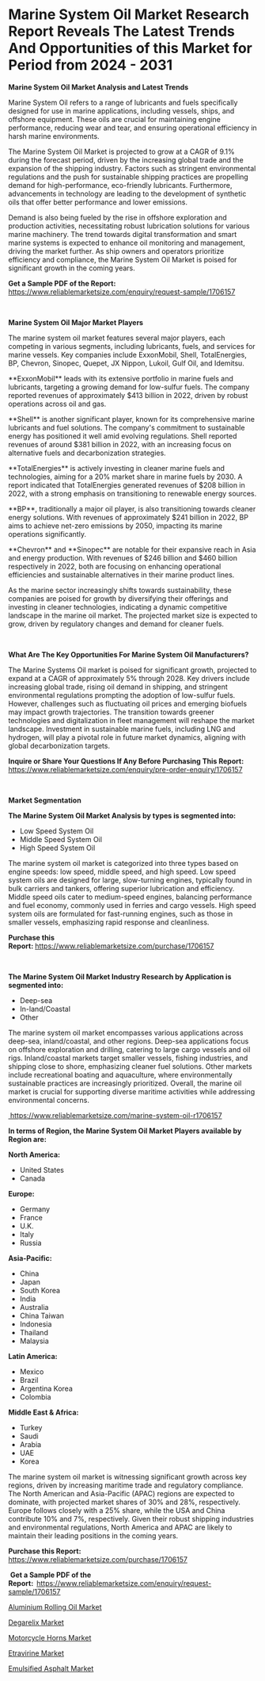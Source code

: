 <p><h1>Marine System Oil Market Research Report Reveals The Latest Trends And Opportunities of this Market for Period from 2024 - 2031</h1></p><p><strong>Marine System Oil Market Analysis and Latest Trends</strong></p>
<p><p>Marine System Oil refers to a range of lubricants and fuels specifically designed for use in marine applications, including vessels, ships, and offshore equipment. These oils are crucial for maintaining engine performance, reducing wear and tear, and ensuring operational efficiency in harsh marine environments. </p><p>The Marine System Oil Market is projected to grow at a CAGR of 9.1% during the forecast period, driven by the increasing global trade and the expansion of the shipping industry. Factors such as stringent environmental regulations and the push for sustainable shipping practices are propelling demand for high-performance, eco-friendly lubricants. Furthermore, advancements in technology are leading to the development of synthetic oils that offer better performance and lower emissions.</p><p>Demand is also being fueled by the rise in offshore exploration and production activities, necessitating robust lubrication solutions for various marine machinery. The trend towards digital transformation and smart marine systems is expected to enhance oil monitoring and management, driving the market further. As ship owners and operators prioritize efficiency and compliance, the Marine System Oil Market is poised for significant growth in the coming years.</p></p>
<p><strong>Get a Sample PDF of the Report:&nbsp;</strong> <a href="https://www.reliablemarketsize.com/enquiry/request-sample/1706157?utm_campaign=1553&utm_medium=2&utm_source=Github&utm_content=ia&utm_term=21102024&utm_id=marine-system-oil">https://www.reliablemarketsize.com/enquiry/request-sample/1706157</a></p>
<p>&nbsp;</p>
<p><strong>Marine System Oil Major Market Players</strong></p>
<p><p>The marine system oil market features several major players, each competing in various segments, including lubricants, fuels, and services for marine vessels. Key companies include ExxonMobil, Shell, TotalEnergies, BP, Chevron, Sinopec, Quepet, JX Nippon, Lukoil, Gulf Oil, and Idemitsu.</p><p>**ExxonMobil** leads with its extensive portfolio in marine fuels and lubricants, targeting a growing demand for low-sulfur fuels. The company reported revenues of approximately $413 billion in 2022, driven by robust operations across oil and gas.</p><p>**Shell** is another significant player, known for its comprehensive marine lubricants and fuel solutions. The company's commitment to sustainable energy has positioned it well amid evolving regulations. Shell reported revenues of around $381 billion in 2022, with an increasing focus on alternative fuels and decarbonization strategies.</p><p>**TotalEnergies** is actively investing in cleaner marine fuels and technologies, aiming for a 20% market share in marine fuels by 2030. A report indicated that TotalEnergies generated revenues of $208 billion in 2022, with a strong emphasis on transitioning to renewable energy sources.</p><p>**BP**, traditionally a major oil player, is also transitioning towards cleaner energy solutions. With revenues of approximately $241 billion in 2022, BP aims to achieve net-zero emissions by 2050, impacting its marine operations significantly.</p><p>**Chevron** and **Sinopec** are notable for their expansive reach in Asia and energy production. With revenues of $246 billion and $460 billion respectively in 2022, both are focusing on enhancing operational efficiencies and sustainable alternatives in their marine product lines.</p><p>As the marine sector increasingly shifts towards sustainability, these companies are poised for growth by diversifying their offerings and investing in cleaner technologies, indicating a dynamic competitive landscape in the marine oil market. The projected market size is expected to grow, driven by regulatory changes and demand for cleaner fuels.</p></p>
<p>&nbsp;</p>
<p><strong>What Are The Key Opportunities For Marine System Oil Manufacturers?</strong></p>
<p><p>The Marine Systems Oil market is poised for significant growth, projected to expand at a CAGR of approximately 5% through 2028. Key drivers include increasing global trade, rising oil demand in shipping, and stringent environmental regulations prompting the adoption of low-sulfur fuels. However, challenges such as fluctuating oil prices and emerging biofuels may impact growth trajectories. The transition towards greener technologies and digitalization in fleet management will reshape the market landscape. Investment in sustainable marine fuels, including LNG and hydrogen, will play a pivotal role in future market dynamics, aligning with global decarbonization targets.</p></p>
<p><strong>Inquire or Share Your Questions If Any Before Purchasing This Report:</strong> <a href="https://www.reliablemarketsize.com/enquiry/pre-order-enquiry/1706157?utm_campaign=1553&utm_medium=2&utm_source=Github&utm_content=ia&utm_term=21102024&utm_id=marine-system-oil">https://www.reliablemarketsize.com/enquiry/pre-order-enquiry/1706157</a></p>
<p>&nbsp;</p>
<p><strong>Market Segmentation</strong></p>
<p><strong>The Marine System Oil Market Analysis by types is segmented into:</strong></p>
<p><ul><li>Low Speed System Oil</li><li>Middle Speed System Oil</li><li>High Speed System Oil</li></ul></p>
<p><p>The marine system oil market is categorized into three types based on engine speeds: low speed, middle speed, and high speed. Low speed system oils are designed for large, slow-turning engines, typically found in bulk carriers and tankers, offering superior lubrication and efficiency. Middle speed oils cater to medium-speed engines, balancing performance and fuel economy, commonly used in ferries and cargo vessels. High speed system oils are formulated for fast-running engines, such as those in smaller vessels, emphasizing rapid response and cleanliness.</p></p>
<p><strong>Purchase this Report:&nbsp;</strong><a href="https://www.reliablemarketsize.com/purchase/1706157?utm_campaign=1553&utm_medium=2&utm_source=Github&utm_content=ia&utm_term=21102024&utm_id=marine-system-oil">https://www.reliablemarketsize.com/purchase/1706157</a></p>
<p>&nbsp;</p>
<p><strong>The Marine System Oil Market Industry Research by Application is segmented into:</strong></p>
<p><ul><li>Deep-sea</li><li>In-land/Coastal</li><li>Other</li></ul></p>
<p><p>The marine system oil market encompasses various applications across deep-sea, inland/coastal, and other regions. Deep-sea applications focus on offshore exploration and drilling, catering to large cargo vessels and oil rigs. Inland/coastal markets target smaller vessels, fishing industries, and shipping close to shore, emphasizing cleaner fuel solutions. Other markets include recreational boating and aquaculture, where environmentally sustainable practices are increasingly prioritized. Overall, the marine oil market is crucial for supporting diverse maritime activities while addressing environmental concerns.</p></p>
<p><a href="https://www.reliablemarketsize.com/marine-system-oil-r1706157?utm_campaign=1553&utm_medium=2&utm_source=Github&utm_content=ia&utm_term=21102024&utm_id=marine-system-oil">&nbsp;https://www.reliablemarketsize.com/marine-system-oil-r1706157</a></p>
<p><strong>In terms of Region, the Marine System Oil Market Players available by Region are:</strong></p>
<p>
    <p> <strong> North America: </strong>
        <ul>
            <li>United States</li>
            <li>Canada</li>
        </ul>
        </p> 
    <p> <strong> Europe: </strong>
        <ul>
            <li>Germany</li>
            <li>France</li>
            <li>U.K.</li>
            <li>Italy</li>
            <li>Russia</li>
        </ul>
        </p> 
    <p> <strong> Asia-Pacific: </strong>
        <ul>
            <li>China</li>
            <li>Japan</li>
            <li>South Korea</li>
            <li>India</li>
            <li>Australia</li>
            <li>China Taiwan</li>
            <li>Indonesia</li>
            <li>Thailand</li>
            <li>Malaysia</li>
        </ul>
        </p> 
    <p> <strong> Latin America: </strong>
        <ul>
            <li>Mexico</li>
            <li>Brazil</li>
            <li>Argentina Korea</li>
            <li>Colombia</li>
        </ul>
        </p> 
    <p> <strong> Middle East & Africa: </strong>
        <ul>
            <li>Turkey</li>
            <li>Saudi</li>
            <li>Arabia</li>
            <li>UAE</li>
            <li>Korea</li>
        </ul>
    </p>
    </p>
<p><p>The marine system oil market is witnessing significant growth across key regions, driven by increasing maritime trade and regulatory compliance. The North American and Asia-Pacific (APAC) regions are expected to dominate, with projected market shares of 30% and 28%, respectively. Europe follows closely with a 25% share, while the USA and China contribute 10% and 7%, respectively. Given their robust shipping industries and environmental regulations, North America and APAC are likely to maintain their leading positions in the coming years.</p></p>
<p><strong>Purchase this Report: </strong><a href="https://www.reliablemarketsize.com/purchase/1706157?utm_campaign=1553&utm_medium=2&utm_source=Github&utm_content=ia&utm_term=21102024&utm_id=marine-system-oil">https://www.reliablemarketsize.com/purchase/1706157</a></p>
<p>&nbsp;<strong>Get a Sample PDF of the Report:&nbsp;&nbsp;</strong><a href="https://www.reliablemarketsize.com/enquiry/request-sample/1706157?utm_campaign=1553&utm_medium=2&utm_source=Github&utm_content=ia&utm_term=21102024&utm_id=marine-system-oil">https://www.reliablemarketsize.com/enquiry/request-sample/1706157</a></p>
<p><strong></strong></p>
<p><p><a href="https://github.com/malcomuppbi/Market-Research-Report-List-1/blob/main/aluminium-rolling-oil-market.md?utm_campaign=1553&utm_medium=2&utm_source=Github&utm_content=ia&utm_term=21102024&utm_id=marine-system-oil">Aluminium Rolling Oil Market</a></p><p><a href="https://www.linkedin.com/pulse/degarelix-market-growth-segmentation-regional-analysis-global-1fkzc?utm_campaign=1553&utm_medium=2&utm_source=Github&utm_content=ia&utm_term=21102024&utm_id=marine-system-oil">Degarelix Market</a></p><p><a href="https://issuu.com/reportprime-2/docs/motorcycle-horns-market-size-2030.p_9b8f345537d1c7?utm_campaign=1553&utm_medium=2&utm_source=Github&utm_content=ia&utm_term=21102024&utm_id=marine-system-oil">Motorcycle Horns Market</a></p><p><a href="https://www.linkedin.com/pulse/influencing-factors-etravirine-market-insights-growth-projections-pyhcc?utm_campaign=1553&utm_medium=2&utm_source=Github&utm_content=ia&utm_term=21102024&utm_id=marine-system-oil">Etravirine Market</a></p><p><a href="https://github.com/YashRP12/Market-Research-Report-List-6/blob/main/emulsified-asphalt-market.md?utm_campaign=1553&utm_medium=2&utm_source=Github&utm_content=ia&utm_term=21102024&utm_id=marine-system-oil">Emulsified Asphalt Market</a></p></p>